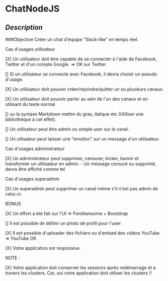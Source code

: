 # ChatNodeJS

## _Description_

###Objective Créer un chat d'équipe "Slack-like" en temps réel.

Cas d'usages utilisateur

[X] Un utilisateur doit être capable de se connecter à l'aide de Facebook, Twitter et d'un compte Google. => OK sur Twitter

[] Si un utilisateur se connecte avec Facebook, il devra choisir un pseudo d'usage.

[X] Un utilisateur doit pouvoir créer/rejoindre/quitter un ou plusieurs canaux.

[X] Un utilisateur doit pouvoir parler au sein de l'un des canaux et en utilisant du texte normal

[] ou la syntaxe Markdown mettre du gras, italique etc (Utiliser une bibliothèque à cet effet).

[] Un utilisateur peut être admin ou simple user sur le canal.

[] Un utlisateur peut laisser une "emotion" sur un message d'un utilisateur.


Cas d'usages administrateur

[X] Un administrateur peut supprimer, censurer, kicker, bannir et transformer un utilisateur en admin. - Un message censuré ou supprimé, devra être affiché comme tel

Cas d'usages superadmin

[X] Un superadmin peut supprimer un canal même s'il n'est pas admin de celui-ci.

BONUS

[X] Un effort a été fait sur l'UI => FontAwesome + Bootstrap

[] Il est possible de définir un photo de profil pour l'user

[X] Il est possible d'uploader des fichiers ou d'embed des vidéos YouTube => YouTube OK

[X] Votre application est responsive.

NOTE :

[X] Votre application doit conserver les sessions après redémarrage et a travers les clusters. Car, oui votre application doit utiliser les clusters !!